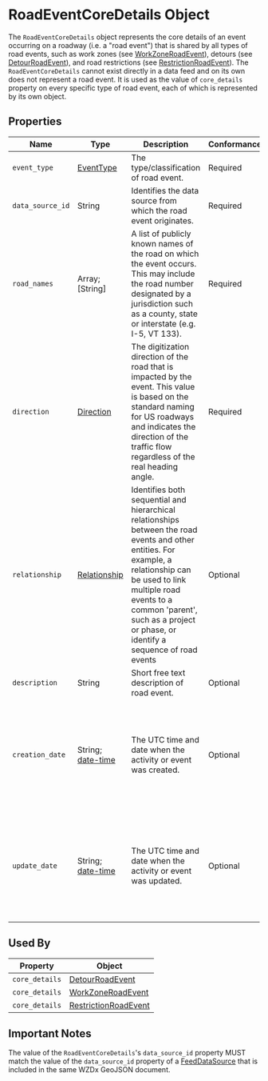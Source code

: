 # RoadEventCoreDetails Object
The `RoadEventCoreDetails` object represents the core details of an event occurring on a roadway (i.e. a "road event") that is shared by all types of road events, such as work zones (see [WorkZoneRoadEvent](/spec-content/objects/WorkZoneRoadEvent.md)), detours (see [DetourRoadEvent](/spec-content/objects/DetourRoadEvent.md)), and road restrictions (see [RestrictionRoadEvent](/spec-content/objects/RestrictionRoadEvent.md)). The `RoadEventCoreDetails` cannot exist directly in a data feed and on its own does not represent a road event. It is used as the value of `core_details` property on every specific type of road event, each of which is represented by its own object.

## Properties
Name | Type | Description | Conformance | Notes
--- | --- | --- | --- | ---
`event_type` | [EventType](/spec-content/enumerated-types/EventType.md) | The type/classification of road event. | Required |
`data_source_id` | String | Identifies the data source from which the road event originates. | Required | Please see [Business Rule](/Creating_a_WZDx_Feed.md#business-rules) #1.
`road_names` | Array; [String] | A list of publicly known names of the road on which the event occurs. This may include the road number designated by a jurisdiction such as a county, state or interstate (e.g. I-5, VT 133). | Required |
`direction` | [Direction](/spec-content/enumerated-types/Direction.md) | The digitization direction of the road that is impacted by the event. This value is based on the standard naming for US roadways and indicates the direction of the traffic flow regardless of the real heading angle. | Required | Example `northbound` (for I-5 North)
`relationship` | [Relationship](/spec-content/objects/Relationship.md) | Identifies both sequential and hierarchical relationships between the road events and other entities. For example, a relationship can be used to link multiple road events to a common 'parent', such as a project or phase, or identify a sequence of road events | Optional | 
`description` | String | Short free text description of road event. | Optional | 
`creation_date` | String; [date-time](https://tools.ietf.org/html/draft-handrews-json-schema-validation-01#section-7.3.1) | The UTC time and date when the activity or event was created. | Optional | All datetime formats shall follow [RFC 3339 Section 5.6](https://tools.ietf.org/html/rfc3339#section-5.6). Example: `2016-11-03T19:37:00Z`. <br />Please see [Business Rule](/Creating_a_WZDx_Feed.md#business-rules) #6.
`update_date` | String; [date-time](https://tools.ietf.org/html/draft-handrews-json-schema-validation-01#section-7.3.1) | The UTC time and date when the activity or event was updated. | Optional | All datetime formats shall follow [RFC 3339 Section 5.6](https://tools.ietf.org/html/rfc3339#section-5.6). Example: `2016-11-03T19:37:00Z`. <br />Please see [Business Rule](/Creating_a_WZDx_Feed.md#business-rules) #6.

## Used By
Property | Object
--- | ---
`core_details` | [DetourRoadEvent](/spec-content/objects/DetourRoadEvent.md)
`core_details` | [WorkZoneRoadEvent](/spec-content/objects/WorkZoneRoadEvent.md)
`core_details` | [RestrictionRoadEvent](/spec-content/objects/RestrictionRoadEvent.md)

## Important Notes
The value of the `RoadEventCoreDetails`'s `data_source_id` property MUST match the value of the `data_source_id` property of a [FeedDataSource](/spec-content/objects/FeedDataSource.md) that is included in the same WZDx GeoJSON document.
